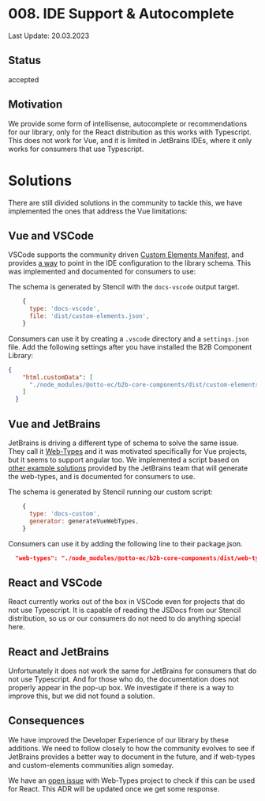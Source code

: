 # 008. IDE Support & Autocomplete

Last Update: 20.03.2023

## Status

accepted

## Motivation

We provide some form of intellisense, autocomplete or recommendations for our library, only for the React 
distribution as this works with Typescript.
This does not work for Vue, and it is limited in JetBrains IDEs, where it only works for consumers that use Typescript.

# Solutions

There are still divided solutions in the community to tackle this, we have implemented the ones that address the Vue 
limitations:

## Vue and VSCode
VSCode supports the community driven [Custom Elements Manifest](https://github.com/webcomponents/custom-elements-manifest), 
and provides [a way](https://github.com/microsoft/vscode-custom-data/tree/main/samples/webcomponents) to point in the 
IDE configuration to the library schema. This was implemented and documented for consumers to use:

The schema is generated by Stencil with the `docs-vscode` output target.

```js
    {
      type: 'docs-vscode',
      file: 'dist/custom-elements.json',
    }
```

Consumers can use it by creating a `.vscode` directory and a `settings.json` file. Add the following
settings after you have installed the B2B Component Library:

```json
{
    "html.customData": [
      "./node_modules/@otto-ec/b2b-core-components/dist/custom-elements.json"
    ]
  }
```

## Vue and JetBrains
JetBrains is driving a different type of schema to solve the same issue. They call it [Web-Types](https://blog.jetbrains.com/webstorm/2021/01/web-types/) and it was motivated 
specifically for Vue projects, but it seems to support angular too. We implemented a script based on [other example 
solutions](https://github.com/JetBrains/web-types#distribution) provided by the JetBrains team that will generate 
the web-types, and is documented for consumers to use.

The schema is generated by Stencil running our custom script:

```js
    {
      type: 'docs-custom',
      generator: generateVueWebTypes,
    }
```

Consumers can use it by adding the following line to their package.json.

```json
  "web-types": "./node_modules/@otto-ec/b2b-core-components/dist/web-types.json"
```

## React and VSCode
React currently works out of the box in VSCode even for projects that do not use Typescript. It is capable of 
reading the JSDocs from our Stencil distribution, so us or our consumers do not need to do anything special here.

## React and JetBrains
Unfortunately it does not work the same for JetBrains for consumers that do not use Typescript. And for those who 
do, the documentation does not properly appear in the pop-up box. We investigate if there is a way to improve this, 
but we did not found a solution.

## Consequences

We have improved the Developer Experience of our library by these additions.
We need to follow closely to how the community evolves to see if JetBrains provides a better way to document in the 
future, and if web-types and custom-elements communities align someday. 

We have an [open issue](https://github.com/JetBrains/web-types/issues/66) with Web-Types project to check if this 
can be used for React. This ADR will be updated once we get some response.
